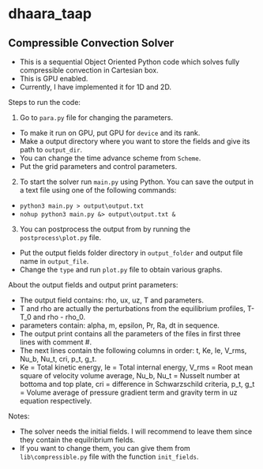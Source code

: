 # dhaara_taap
## Compressible Convection Solver

- This is a sequential Object Oriented Python code which solves fully compressible convection in Cartesian box. 
- This is GPU enabled. 
- Currently, I have implemented it for 1D and 2D.

Steps to run the code:
1. Go to `para.py` file for changing the parameters. 
  - To make it run on GPU, put GPU for `device` and its rank. 
  - Make a output directory where you want to store the fields and give its path to `output_dir`. 
  - You can change the time advance scheme from `Scheme`.
  - Put the grid parameters and control parameters.
2. To start the solver run `main.py` using Python. You can save the output in a text file using one of the following commands:
  - `python3 main.py > output\output.txt`
  - `nohup python3 main.py &> output\output.txt &`
3. You can postprocess the output from by running the `postprocess\plot.py` file.
  - Put the output fields folder directory in `output_folder` and output file name in `output_file`.
  - Change the `type` and run `plot.py` file to obtain various graphs.

About the output fields and output print parameters:
- The output field contains: rho, ux, uz, T and parameters. 
- T and rho are actually the perturbations from the equilibrium profiles, T-T_0 and rho - rho_0.
- parameters contain: alpha, m, epsilon, Pr, Ra, dt in sequence.
- The output print contains all the parameters of the files in first three lines with comment #.
- The next lines contain the following columns in order: t, Ke, Ie, V_rms, Nu_b, Nu_t, cri, p_t, g_t.
- Ke = Total kinetic energy, Ie = Total internal energy, V_rms = Root mean square of velocity volume average, Nu_b, Nu_t = Nusselt number at bottoma and top plate, cri = difference in Schwarzschild criteria, p_t, g_t = Volume average of pressure gradient term and gravity term in uz equation respectively.
 

Notes:
- The solver needs the initial fields. I will recommend to leave them since they contain the equilribrium fields. 
- If you want to change them, you can give them from `lib\compressible.py` file with the function `init_fields`. 
